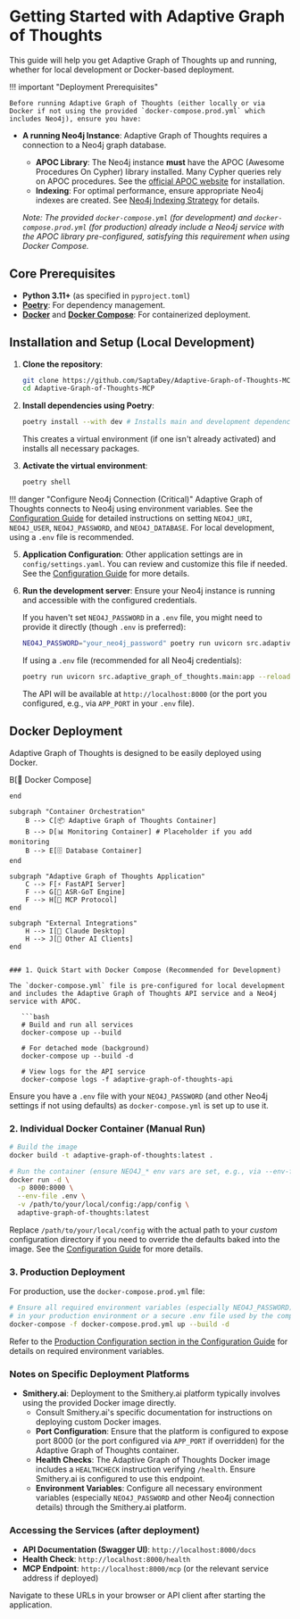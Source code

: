 # Getting Started with Adaptive Graph of Thoughts

This guide will help you get Adaptive Graph of Thoughts up and running, whether for local development or Docker-based deployment.

!!! important "Deployment Prerequisites"

    Before running Adaptive Graph of Thoughts (either locally or via Docker if not using the provided `docker-compose.prod.yml` which includes Neo4j), ensure you have:

-   **A running Neo4j Instance**: Adaptive Graph of Thoughts requires a connection to a Neo4j graph database.
    -   **APOC Library**: The Neo4j instance **must** have the APOC (Awesome Procedures On Cypher) library installed. Many Cypher queries rely on APOC procedures. See the [official APOC website](https://neo4j.com/labs/apoc/installation/) for installation.
    -   **Indexing**: For optimal performance, ensure appropriate Neo4j indexes are created. See [Neo4j Indexing Strategy](neo4j_indexing.md) for details. <!-- TODO: Ensure this link works after file moves -->

    *Note: The provided `docker-compose.yml` (for development) and `docker-compose.prod.yml` (for production) already include a Neo4j service with the APOC library pre-configured, satisfying this requirement when using Docker Compose.*

## Core Prerequisites

- **Python 3.11+** (as specified in `pyproject.toml`)
- **[Poetry](https://python-poetry.org/docs/#installation)**: For dependency management.
- **[Docker](https://www.docker.com/get-started)** and **[Docker Compose](https://docs.docker.com/compose/install/)**: For containerized deployment.

## Installation and Setup (Local Development)

1.  **Clone the repository**:
    ```bash
    git clone https://github.com/SaptaDey/Adaptive-Graph-of-Thoughts-MCP.git # Adjust if your fork/repo is different
    cd Adaptive-Graph-of-Thoughts-MCP
    ```

2.  **Install dependencies using Poetry**:
    ```bash
    poetry install --with dev # Installs main and development dependencies
    ```
    This creates a virtual environment (if one isn't already activated) and installs all necessary packages.

3.  **Activate the virtual environment**:
    ```bash
    poetry shell
    ```

!!! danger "Configure Neo4j Connection (Critical)"
    Adaptive Graph of Thoughts connects to Neo4j using environment variables. See the [Configuration Guide](configuration.md#neo4j-database-configuration) for detailed instructions on setting `NEO4J_URI`, `NEO4J_USER`, `NEO4J_PASSWORD`, and `NEO4J_DATABASE`. For local development, using a `.env` file is recommended.

5.  **Application Configuration**:
    Other application settings are in `config/settings.yaml`. You can review and customize this file if needed. See the [Configuration Guide](configuration.md#application-settings) for more details.

6.  **Run the development server**:
    Ensure your Neo4j instance is running and accessible with the configured credentials.
    
    If you haven't set `NEO4J_PASSWORD` in a `.env` file, you might need to provide it directly (though `.env` is preferred):
    ```bash
    NEO4J_PASSWORD="your_neo4j_password" poetry run uvicorn src.adaptive_graph_of_thoughts.main:app --reload --host 0.0.0.0 --port 8000
    ```
    If using a `.env` file (recommended for all Neo4j credentials):
    ```bash
    poetry run uvicorn src.adaptive_graph_of_thoughts.main:app --reload --host 0.0.0.0 --port 8000
    ```
    The API will be available at `http://localhost:8000` (or the port you configured, e.g., via `APP_PORT` in your `.env` file).

## Docker Deployment

Adaptive Graph of Thoughts is designed to be easily deployed using Docker.

<!-- Mermaid diagram for Docker deployment can be included here if desired -->
<!-- ```mermaid
graph TB
    subgraph "Development Environment"
        A[👨‍💻 Developer] --> B[🐳 Docker Compose]
    end
    
    subgraph "Container Orchestration"
        B --> C[📦 Adaptive Graph of Thoughts Container]
        B --> D[📊 Monitoring Container] # Placeholder if you add monitoring
        B --> E[🗄️ Database Container]
    end
    
    subgraph "Adaptive Graph of Thoughts Application"
        C --> F[⚡ FastAPI Server]
        F --> G[🧠 ASR-GoT Engine]
        F --> H[🔌 MCP Protocol]
    end
    
    subgraph "External Integrations"
        H --> I[🤖 Claude Desktop]
        H --> J[🔗 Other AI Clients]
    end
``` -->

### 1. Quick Start with Docker Compose (Recommended for Development)

The `docker-compose.yml` file is pre-configured for local development and includes the Adaptive Graph of Thoughts API service and a Neo4j service with APOC.

   ```bash
   # Build and run all services
   docker-compose up --build
   
   # For detached mode (background)
   docker-compose up --build -d
   
   # View logs for the API service
   docker-compose logs -f adaptive-graph-of-thoughts-api
   ```
   Ensure you have a `.env` file with your `NEO4J_PASSWORD` (and other Neo4j settings if not using defaults) as `docker-compose.yml` is set up to use it.

### 2. Individual Docker Container (Manual Run)

   ```bash
   # Build the image
   docker build -t adaptive-graph-of-thoughts:latest .
   
   # Run the container (ensure NEO4J_* env vars are set, e.g., via --env-file)
   docker run -d \
     -p 8000:8000 \
     --env-file .env \
     -v /path/to/your/local/config:/app/config \
     adaptive-graph-of-thoughts:latest
   ```
   Replace `/path/to/your/local/config` with the actual path to your *custom* configuration directory if you need to override the defaults baked into the image. See the [Configuration Guide](configuration.md#docker-configuration-override) for more details.

### 3. Production Deployment

For production, use the `docker-compose.prod.yml` file:
   ```bash
   # Ensure all required environment variables (especially NEO4J_PASSWORD) are set
   # in your production environment or a secure .env file used by the compose file.
   docker-compose -f docker-compose.prod.yml up --build -d
   ```
   Refer to the [Production Configuration section in the Configuration Guide](configuration.md#production-environment-variables) for details on required environment variables.

### Notes on Specific Deployment Platforms

-   **Smithery.ai**: Deployment to the Smithery.ai platform typically involves using the provided Docker image directly.
    *   Consult Smithery.ai's specific documentation for instructions on deploying custom Docker images.
    *   **Port Configuration**: Ensure that the platform is configured to expose port 8000 (or the port configured via `APP_PORT` if overridden) for the Adaptive Graph of Thoughts container.
    *   **Health Checks**: The Adaptive Graph of Thoughts Docker image includes a `HEALTHCHECK` instruction verifying `/health`. Ensure Smithery.ai is configured to use this endpoint.
    *   **Environment Variables**: Configure all necessary environment variables (especially `NEO4J_PASSWORD` and other Neo4j connection details) through the Smithery.ai platform.

### Accessing the Services (after deployment)

- **API Documentation (Swagger UI)**: `http://localhost:8000/docs`
- **Health Check**: `http://localhost:8000/health`
- **MCP Endpoint**: `http://localhost:8000/mcp` (or the relevant service address if deployed)

Navigate to these URLs in your browser or API client after starting the application.
